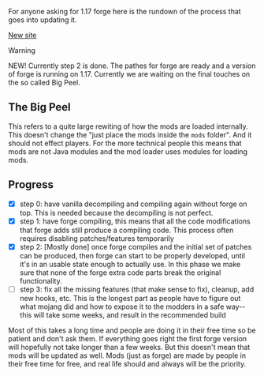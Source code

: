 For anyone asking for 1.17 forge here is the rundown of the process that goes into updating it.

[New site](http://localhost:1313/posts/forge_117/)

> [!WARNING]
> NEW!
> Currently step 2 is done.
> The pathes for forge are ready and a version of forge is running on 1.17. Currently we are waiting on the final touches on the so called Big Peel.

## The Big Peel
This refers to a quite large rewiting of how the mods are loaded internally. This doesn't change the "just place the mods inside the ``mods`` folder". And it should not effect players. For the more technical people this means that mods are not Java modules and the mod loader uses modules for loading mods.

## Progress

 - [x] step 0: have vanilla decompiling and compiling again without forge on top. This is needed because the decompiling is not perfect.
 - [x] step 1: have forge compiling, this means that all the code modifications that forge adds still produce a compiling code. This process often requires disabling patches/features temporarily
 - [x] step 2: [Mostly done] once forge compiles and the initial set of patches can be produced, then forge can start to be properly developed, until it's in an usable state enough to actually use. In this phase we make sure that none of the forge extra code parts break the original functionality.
 - [ ] step 3: fix all the missing features (that make sense to fix), cleanup, add new hooks, etc. This is the longest part as people have to figure out what mojang did and how to expose it to the modders in a safe way-- this will take some weeks, and result in the recommended build

Most of this takes a long time and people are doing it in their free time so be patient and don't ask them.
If everything goes right the first forge version will hopefully not take longer than a few weeks. But this doesn't mean that mods will be updated as well. Mods (just as forge) are made by people in their free time for free, and real life should and always will be the priority.
